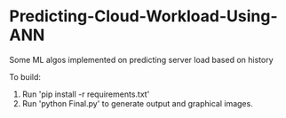 # Predicting-Cloud-Workload-Using-ANN

Some ML algos implemented on predicting server load based on history

To build:

1. Run 'pip install -r requirements.txt'
2. Run 'python Final.py' to generate output and graphical images.